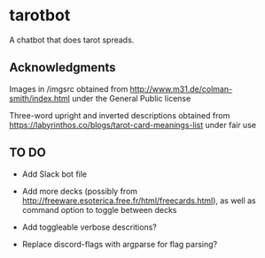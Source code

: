 # tarotbot
A chatbot that does tarot spreads.

## Acknowledgments
Images in /imgsrc obtained from http://www.m31.de/colman-smith/index.html under the General Public license

Three-word upright and inverted descriptions obtained from https://labyrinthos.co/blogs/tarot-card-meanings-list under fair use

## TO DO
* Add Slack bot file

* Add more decks (possibly from http://freeware.esoterica.free.fr/html/freecards.html), as well as command option to toggle between decks

* Add toggleable verbose descritions?

* Replace discord-flags with argparse for flag parsing?

